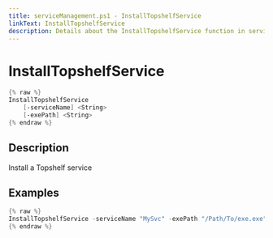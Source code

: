 ```yaml
---
title: serviceManagement.ps1 - InstallTopshelfService
linkText: InstallTopshelfService
description: Details about the InstallTopshelfService function in serviceManagement.ps1 helper script
---
```


# InstallTopshelfService

```PowerShell
{% raw %}
InstallTopshelfService
    [-serviceName] <String>
    [-exePath] <String>
{% endraw %}
```

## Description

Install a Topshelf service

## Examples

```PowerShell
{% raw %}
InstallTopshelfService -serviceName "MySvc" -exePath "/Path/To/exe.exe"
{% endraw %}
```
